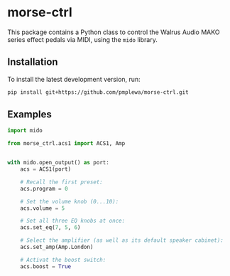 # morse-ctrl

This package contains a Python class to control the Walrus Audio MAKO series
effect pedals via MIDI, using the `mido` library.

## Installation

To install the latest development version, run:

```bash
pip install git+https://github.com/pmplewa/morse-ctrl.git
```

## Examples

```python
import mido

from morse_ctrl.acs1 import ACS1, Amp


with mido.open_output() as port:
    acs = ACS1(port)

    # Recall the first preset:
    acs.program = 0

    # Set the volume knob (0...10):
    acs.volume = 5

    # Set all three EQ knobs at once:
    acs.set_eq(7, 5, 6)

    # Select the amplifier (as well as its default speaker cabinet):
    acs.set_amp(Amp.London)

    # Activat the boost switch:
    acs.boost = True
```
